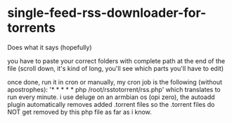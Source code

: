 # single-feed-rss-downloader-for-torrents
Does what it says (hopefully)

you have to paste your correct folders with complete path at the end of the file (scroll down, it's kind of long, you'll see which parts you'll have to edit)

once done, run it in cron or manually, my cron job is the following (without apostrophes):
'* * * * *    php /root/rsstotorrent/rss.php'
which translates to run every minute. i use deluge on an armbian os (opi zero), the autoadd plugin automatically removes added .torrent files so the .torrent files do NOT get removed by this php file as far as i know.
